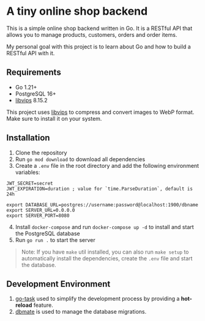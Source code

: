 # A tiny online shop backend
This is a simple online shop backend written in Go. It is a RESTful API that allows you to manage products, customers, orders and order items.

My personal goal with this project is to learn about Go and how to build a RESTful API with it.

## Requirements
- Go 1.21+
- PostgreSQL 16+
- [libvips](https://www.libvips.org/install) 8.15.2

This project uses [libvips](https://www.libvips.org) to compress and convert images to WebP format. Make sure to install it on your system.

## Installation
1. Clone the repository
2. Run `go mod download` to download all dependencies
3. Create a `.env` file in the root directory and add the following environment variables:
```properties
JWT_SECRET=secret
JWT_EXPIRATION=duration ; value for `time.ParseDuration`, default is 24h

export DATABASE_URL=postgres://username:password@localhost:1900/dbname
export SERVER_URL=0.0.0.0
export SERVER_PORT=8080
```
4. Install `docker-compose` and run `docker-compose up -d` to install and start the PostgreSQL database
5. Run `go run .` to start the server

> Note: If you have `make` util installed, you can also run `make setup` to automatically install the dependencies, create the `.env` file and start the database.

## Development Environment
1. [go-task](https://github.com/go-task/task) used to simplify the development process by providing a **hot-reload** feature.
2. [dbmate](https://github.com/amacneil/dbmate) is used to manage the database migrations.